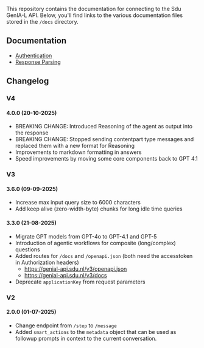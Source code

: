This repository contains the documentation for connecting to the Sdu GenIA-L API. Below, you'll find links to the various documentation files stored in the `/docs` directory.

## Documentation

- [Authentication](./docs/authentication.md)
- [Response Parsing](./docs/response_parsing.md)

## Changelog

### V4

#### 4.0.0 (20-10-2025)

- BREAKING CHANGE: Introduced Reasoning of the agent as output into the response
- BREAKING CHANGE: Stopped sending contentpart type <SYSTEM> messages and replaced them with a new format for Reasoning
- Improvements to markdown formatting in answers
- Speed improvements by moving some core components back to GPT 4.1

### V3

#### 3.6.0 (09-09-2025)

- Increase max input query size to 6000 characters
- Add keep alive (zero-width-byte) chunks for long idle time queries

#### 3.3.0 (21-08-2025)

- Migrate GPT models from GPT-4o to GPT-4.1 and GPT-5
- Introduction of agentic workflows for composite (long/complex) questions
- Added routes for `/docs` and `/openapi.json` (both need the accesstoken in Authorization headers)
  - https://genial-api.sdu.nl/v3/openapi.json
  - https://genial-api.sdu.nl/v3/docs
- Deprecate `applicationKey` from request parameters

### V2

#### 2.0.0 (01-07-2025)

- Change endpoint from `/step` to `/message`
- Added `smart_actions` to the `metadata` object that can be used as followup prompts in context to the current conversation.
